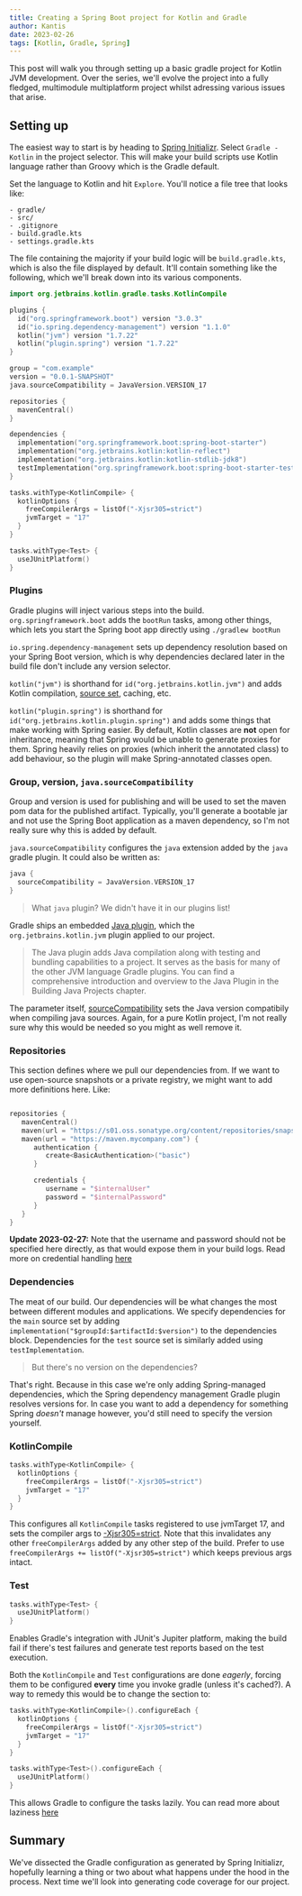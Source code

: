 ```yaml
---
title: Creating a Spring Boot project for Kotlin and Gradle
author: Kantis
date: 2023-02-26
tags: [Kotlin, Gradle, Spring]
---
```


This post will walk you through setting up a basic gradle project for Kotlin JVM development. Over the series, we'll evolve the project into a fully fledged, multimodule multiplatform project whilst adressing various issues that arise. 

## Setting up

The easiest way to start is by heading to [Spring Initializr](https://start.spring.io). Select `Gradle - Kotlin` in the project selector. This will make your build scripts use Kotlin language rather than Groovy which is the Gradle default. 

Set the language to Kotlin and hit `Explore`. You'll notice a file tree that looks like:

```
- gradle/
- src/
- .gitignore
- build.gradle.kts
- settings.gradle.kts
```

The file containing the majority if your build logic will be `build.gradle.kts`, which is also the file displayed by default. It'll contain something like the following, which we'll break down into its various components.

```kotlin
import org.jetbrains.kotlin.gradle.tasks.KotlinCompile

plugins {
  id("org.springframework.boot") version "3.0.3"
  id("io.spring.dependency-management") version "1.1.0"
  kotlin("jvm") version "1.7.22"
  kotlin("plugin.spring") version "1.7.22"
}

group = "com.example"
version = "0.0.1-SNAPSHOT"
java.sourceCompatibility = JavaVersion.VERSION_17

repositories {
  mavenCentral()
}

dependencies {
  implementation("org.springframework.boot:spring-boot-starter")
  implementation("org.jetbrains.kotlin:kotlin-reflect")
  implementation("org.jetbrains.kotlin:kotlin-stdlib-jdk8")
  testImplementation("org.springframework.boot:spring-boot-starter-test")
}

tasks.withType<KotlinCompile> {
  kotlinOptions {
    freeCompilerArgs = listOf("-Xjsr305=strict")
    jvmTarget = "17"
  }
}

tasks.withType<Test> {
  useJUnitPlatform()
}
```

### Plugins
Gradle plugins will inject various steps into the build. `org.springframework.boot` adds the `bootRun` tasks, among other things, which lets you start the Spring boot app directly using `./gradlew bootRun`

`io.spring.dependency-management` sets up dependency resolution based on your Spring Boot version, which is why dependencies declared later in the build file don't include any version selector.

`kotlin("jvm")` is shorthand for `id("org.jetbrains.kotlin.jvm")` and adds Kotlin compilation, [source set](https://docs.gradle.org/current/dsl/org.gradle.api.tasks.SourceSet.html), caching, etc.

`kotlin("plugin.spring")` is shorthand for `id("org.jetbrains.kotlin.plugin.spring")` and adds some things that make working with Spring easier. By default, Kotlin classes are **not** open for inheritance, meaning that Spring would be unable to generate proxies for them. Spring heavily relies on proxies (which inherit the annotated class) to add behaviour, so the plugin will make Spring-annotated classes open. 

###  Group, version, `java.sourceCompatibility`

Group and version is used for publishing and will be used to set the maven pom data for the published artifact. Typically, you'll generate a bootable jar and not use the Spring Boot application as a maven dependency, so I'm not really sure why this is added by default.

`java.sourceCompatibility` configures the `java` extension added by the `java` gradle plugin. It could also be written as:
```kotlin
java {
  sourceCompatibility = JavaVersion.VERSION_17
}
```

> What `java` plugin? We didn't have it in our plugins list!

Gradle ships an embedded [Java plugin](https://docs.gradle.org/current/userguide/java_plugin.html), which the `org.jetbrains.kotlin.jvm` plugin applied to our project. 


> The Java plugin adds Java compilation along with testing and bundling capabilities to a project. It serves as the basis for many of the other JVM language Gradle plugins. You can find a comprehensive introduction and overview to the Java Plugin in the Building Java Projects chapter.

The parameter itself, [sourceCompatibility](https://docs.gradle.org/current/userguide/java_plugin.html#toolchain_and_compatibility) sets the Java version compatibily when compiling java sources. Again, for a pure Kotlin project, I'm not really sure why this would be needed so you might as well remove it.

### Repositories
This section defines where we pull our dependencies from. If we want to use open-source snapshots or a private registry, we might want to add more definitions here. Like:

```kotlin

repositories {
   mavenCentral()
   maven(url = "https://s01.oss.sonatype.org/content/repositories/snapshots/")
   maven(url = "https://maven.mycompany.com") {
      authentication {
         create<BasicAuthentication>("basic")
      }

      credentials {
         username = "$internalUser"
         password = "$internalPassword"
      }
   }
}
```

**Update 2023-02-27:** Note that the username and password should not be specified here directly, as that would expose them in your build logs. Read more on credential handling [here](https://docs.gradle.org/current/userguide/dependency_management.html#sec:handling_credentials)

### Dependencies
The meat of our build. Our dependencies will be what changes the most between different modules and applications. We specify dependencies for the `main` source set by adding `implementation("$groupId:$artifactId:$version")` to the dependencies block. Dependencies for the `test` source set is similarly added using `testImplementation`.

> But there's no version on the dependencies?

That's right. Because in this case we're only adding Spring-managed dependencies, which the Spring dependency management Gradle plugin resolves versions for. In case you want to add a dependency for something Spring _doesn't_ manage however, you'd still need to specify the version yourself.

### KotlinCompile

```kotlin
tasks.withType<KotlinCompile> {
  kotlinOptions {
    freeCompilerArgs = listOf("-Xjsr305=strict")
    jvmTarget = "17"
  }
}
```

This configures all `KotlinCompile` tasks registered to use jvmTarget 17, and sets the compiler args to [-Xjsr305=strict](https://kotlinlang.org/docs/java-interop.html#compiler-configuration). Note that this invalidates any other `freeCompilerArgs` added by any other step of the build. Prefer to use `freeCompilerArgs += listOf("-Xjsr305=strict")` which keeps previous args intact.


### Test

```kotlin
tasks.withType<Test> {
  useJUnitPlatform()
}
```

Enables Gradle's integration with JUnit's Jupiter platform, making the build fail if there's test failures and generate test reports based on the test execution.

Both the `KotlinCompile` and `Test` configurations are done _eagerly_, forcing them to be configured **every** time you invoke gradle (unless it's cached?). A way to remedy this would be to change the section to:

```kotlin
tasks.withType<KotlinCompile>().configureEach {
  kotlinOptions {
    freeCompilerArgs = listOf("-Xjsr305=strict")
    jvmTarget = "17"
  }
}

tasks.withType<Test>().configureEach {
  useJUnitPlatform()
}
```

This allows Gradle to configure the tasks lazily. You can read more about laziness [here](https://melix.github.io/blog/2022/05/gradle-laziness.html)

## Summary

We've dissected the Gradle configuration as generated by Spring Initializr, hopefully learning a thing or two about what happens under the hood in the process. Next time we'll look into generating code coverage for our project.